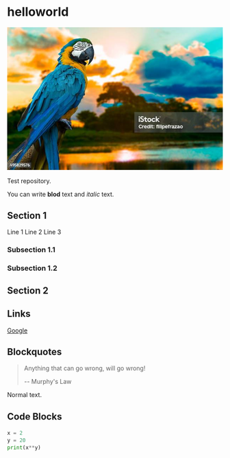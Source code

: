 # helloworld

![](banner.jpg)

Test repository.


You can write **blod** text and *italic* text.

## Section 1

Line 1
Line 2
Line 3

### Subsection 1.1

### Subsection 1.2

## Section 2

## Links

[Google](https://google.com/)

## Blockquotes

> Anything that can go wrong, will go wrong!
> 
> -- Murphy's Law

Normal text.

## Code Blocks

```python
x = 2
y = 20
print(x**y)
```
